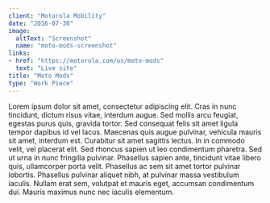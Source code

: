 ```yaml
---
client: "Motorola Mobility"
date: "2016-07-30"
image:
  altText: "Screenshot"
  name: "moto-mods-screenshot"
links:
- href: "https://motorola.com/us/moto-mods"
  text: "Live site"
title: "Moto Mods"
type: "Work Piece"
---
```


Lorem ipsum dolor sit amet, consectetur adipiscing elit. Cras in nunc tincidunt, dictum risus vitae, interdum augue. Sed mollis arcu feugiat, egestas purus quis, gravida tortor. Sed consequat felis sit amet ligula tempor dapibus id vel lacus. Maecenas quis augue pulvinar, vehicula mauris sit amet, interdum est. Curabitur sit amet sagittis lectus. In in commodo velit, vel placerat elit. Sed rhoncus sapien ut leo condimentum pharetra. Sed ut urna in nunc fringilla pulvinar. Phasellus sapien ante, tincidunt vitae libero quis, ullamcorper porta velit. Phasellus ac sem sit amet tortor pulvinar lobortis. Phasellus pulvinar aliquet nibh, at pulvinar massa vestibulum iaculis. Nullam erat sem, volutpat et mauris eget, accumsan condimentum dui. Mauris maximus nunc nec iaculis elementum.
